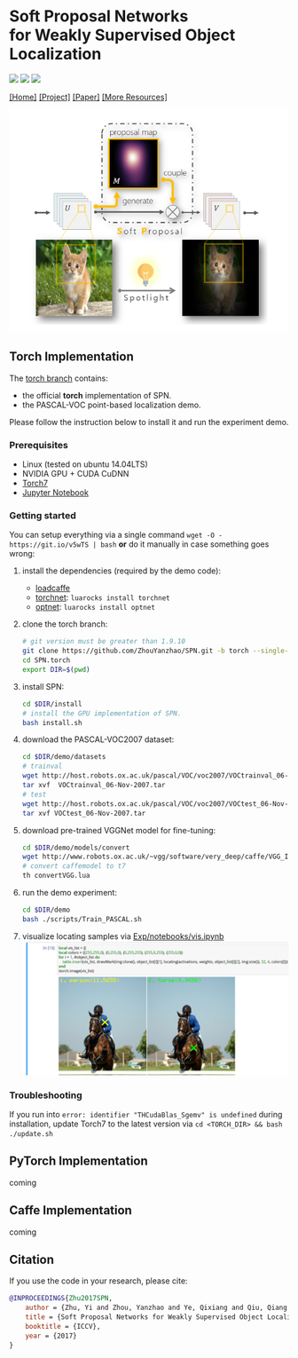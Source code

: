 <h1>Soft Proposal Networks<br>for Weakly Supervised Object Localization</h1>

[![](https://img.shields.io/badge/torch-V1.0-green.svg)](https://github.com/ZhouYanzhao/SPN/tree/torch) [![](https://img.shields.io/badge/pytorch-coming-blue.svg)](#) [![](https://img.shields.io/badge/caffe-coming-red.svg)](#)

[[Home]](http://yzhou.work) [[Project]](http://yzhou.work/SPN) [[Paper]](https://arxiv.org/pdf/1709.01829) [[More Resources]](http://yzhu.work/spn)

![Illustration](illustration.png)

## Torch Implementation
The [torch branch](https://github.com/ZhouYanzhao/SPN/tree/torch) contains:

* the official **torch** implementation of SPN.
* the PASCAL-VOC point-based localization demo.

Please follow the instruction below to install it and run the experiment demo.

### Prerequisites
* Linux (tested on ubuntu 14.04LTS)
* NVIDIA GPU + CUDA CuDNN
* [Torch7](http://torch.ch/docs/getting-started.html)
* [Jupyter Notebook](http://jupyter.org/install.html)

### Getting started
You can setup everything via a single command `wget -O - https://git.io/v5wTS | bash` **or** do it manually in case something goes wrong:

1. install the dependencies (required by the demo code):
    * [loadcaffe](https://github.com/szagoruyko/loadcaffe)    
    * [torchnet](https://github.com/torchnet/torchnet): `luarocks install torchnet`
    * [optnet](https://github.com/fmassa/optimize-net): `luarocks install optnet`

2. clone the torch branch: 

    ```bash
    # git version must be greater than 1.9.10
    git clone https://github.com/ZhouYanzhao/SPN.git -b torch --single-branch SPN.torch
    cd SPN.torch
    export DIR=$(pwd)
    ```

3. install SPN: 

    ```bash
    cd $DIR/install
    # install the GPU implementation of SPN.
    bash install.sh
    ```

4. download the PASCAL-VOC2007 dataset:

    ```bash
    cd $DIR/demo/datasets
    # trainval
    wget http://host.robots.ox.ac.uk/pascal/VOC/voc2007/VOCtrainval_06-Nov-2007.tar
    tar xvf  VOCtrainval_06-Nov-2007.tar
    # test
    wget http://host.robots.ox.ac.uk/pascal/VOC/voc2007/VOCtest_06-Nov-2007.tar
    tar xvf VOCtest_06-Nov-2007.tar
    ```

5. download pre-trained VGGNet model for fine-tuning:

    ```bash
    cd $DIR/demo/models/convert
    wget http://www.robots.ox.ac.uk/~vgg/software/very_deep/caffe/VGG_ILSVRC_16_layers.caffemodel
    # convert caffemodel to t7
    th convertVGG.lua
    ```

6. run the demo experiment:

    ```bash
    cd $DIR/demo
    bash ./scripts/Train_PASCAL.sh
    ```

7. visualize locating samples via [Exp/notebooks/vis.ipynb](Exp/notebooks/vis.ipynb)
![Pointing localization](pointing.png)

### Troubleshooting
If you run into `error: identifier "THCudaBlas_Sgemv" is undefined` during installation, update Torch7 to the latest version via `cd <TORCH_DIR> && bash ./update.sh`

## PyTorch Implementation
coming

## Caffe Implementation
coming

## Citation 
If you use the code in your research, please cite:
```bibtex
@INPROCEEDINGS{Zhu2017SPN,
    author = {Zhu, Yi and Zhou, Yanzhao and Ye, Qixiang and Qiu, Qiang and Jiao, Jianbin},
    title = {Soft Proposal Networks for Weakly Supervised Object Localization},
    booktitle = {ICCV},
    year = {2017}
}
```